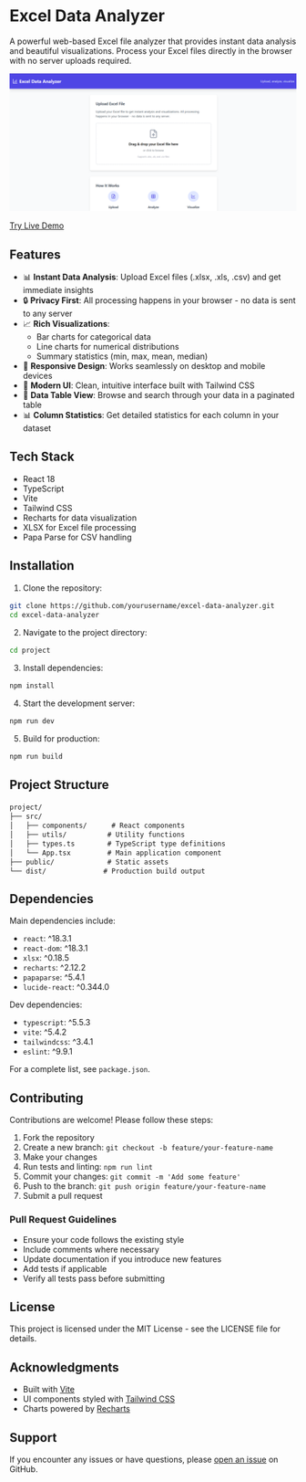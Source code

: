 # Excel Data Analyzer

A powerful web-based Excel file analyzer that provides instant data analysis and beautiful visualizations. Process your Excel files directly in the browser with no server uploads required.

[![Live Demo](demo-photo.png)](https://data-analyser-pro.netlify.app/)

[Try Live Demo](https://data-analyser-pro.netlify.app/)

## Features

- 📊 **Instant Data Analysis**: Upload Excel files (.xlsx, .xls, .csv) and get immediate insights
- 🔒 **Privacy First**: All processing happens in your browser - no data is sent to any server
- 📈 **Rich Visualizations**: 
  - Bar charts for categorical data
  - Line charts for numerical distributions
  - Summary statistics (min, max, mean, median)
- 📱 **Responsive Design**: Works seamlessly on desktop and mobile devices
- 🎨 **Modern UI**: Clean, intuitive interface built with Tailwind CSS
- 📑 **Data Table View**: Browse and search through your data in a paginated table
- 📊 **Column Statistics**: Get detailed statistics for each column in your dataset

## Tech Stack

- React 18
- TypeScript
- Vite
- Tailwind CSS
- Recharts for data visualization
- XLSX for Excel file processing
- Papa Parse for CSV handling

## Installation

1. Clone the repository:
```bash
git clone https://github.com/yourusername/excel-data-analyzer.git
cd excel-data-analyzer
```

2. Navigate to the project directory:
```bash
cd project
```

3. Install dependencies:
```bash
npm install
```

4. Start the development server:
```bash
npm run dev
```

5. Build for production:
```bash
npm run build
```

## Project Structure

```
project/
├── src/
│   ├── components/      # React components
│   ├── utils/          # Utility functions
│   ├── types.ts        # TypeScript type definitions
│   └── App.tsx         # Main application component
├── public/             # Static assets
└── dist/              # Production build output
```

## Dependencies

Main dependencies include:
- `react`: ^18.3.1
- `react-dom`: ^18.3.1
- `xlsx`: ^0.18.5
- `recharts`: ^2.12.2
- `papaparse`: ^5.4.1
- `lucide-react`: ^0.344.0

Dev dependencies:
- `typescript`: ^5.5.3
- `vite`: ^5.4.2
- `tailwindcss`: ^3.4.1
- `eslint`: ^9.9.1

For a complete list, see `package.json`.

## Contributing

Contributions are welcome! Please follow these steps:

1. Fork the repository
2. Create a new branch: `git checkout -b feature/your-feature-name`
3. Make your changes
4. Run tests and linting: `npm run lint`
5. Commit your changes: `git commit -m 'Add some feature'`
6. Push to the branch: `git push origin feature/your-feature-name`
7. Submit a pull request

### Pull Request Guidelines

- Ensure your code follows the existing style
- Include comments where necessary
- Update documentation if you introduce new features
- Add tests if applicable
- Verify all tests pass before submitting

## License

This project is licensed under the MIT License - see the LICENSE file for details.

## Acknowledgments

- Built with [Vite](https://vitejs.dev/)
- UI components styled with [Tailwind CSS](https://tailwindcss.com/)
- Charts powered by [Recharts](https://recharts.org/)

## Support

If you encounter any issues or have questions, please [open an issue](https://github.com/yourusername/excel-data-analyzer/issues) on GitHub.
